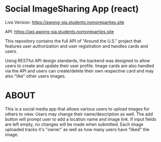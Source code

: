 # Social ImageSharing App (react)

 Live Version: https://awong-sia.students.nomoreparties.site

 API: https://api.awong-sia.students.nomoreparties.site

This repository contains the full API of "Around the U.S." project that features user authorization and user registration and handles cards and users.

Using RESTful API design standards, the backend was designed to allow users to create and update their user profile. Image cards are also handled via the API and users can create/delete their own respective card and may also "like" other users images.

# ABOUT
This is a social media app that allows various users to upload images for others to view. Users may change their name/description as well. The add button will prompt user to add a location name and image link. If input fields are left empty, no changes will be made when submitted. Each image uploaded tracks it's "owner" as well as how many users have "liked" the image.
